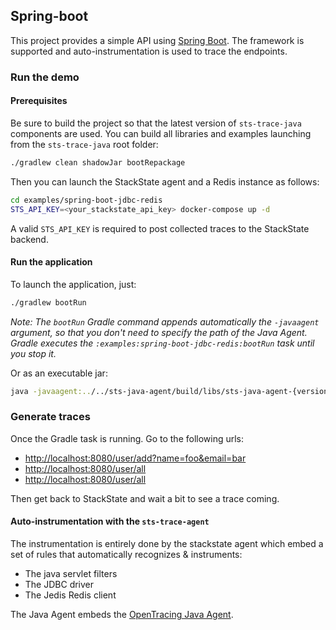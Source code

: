 ## Spring-boot 

This project provides a simple API using [Spring Boot][1]. The framework is supported and auto-instrumentation is used
to trace the endpoints.

[1]: https://projects.spring.io/spring-boot/
 
### Run the demo

#### Prerequisites

Be sure to build the project so that the latest version of ``sts-trace-java`` components are used. You can build
all libraries and examples launching from the ``sts-trace-java`` root folder:
```bash
./gradlew clean shadowJar bootRepackage
```

Then you can launch the StackState agent and a Redis instance as follows:
```bash
cd examples/spring-boot-jdbc-redis
STS_API_KEY=<your_stackstate_api_key> docker-compose up -d
```

A valid ``STS_API_KEY`` is required to post collected traces to the StackState backend.

#### Run the application

To launch the application, just:
```bash
./gradlew bootRun
```

*Note: The ``bootRun`` Gradle command appends automatically the ``-javaagent`` argument, so that you don't need to specify
the path of the Java Agent. Gradle executes the ``:examples:spring-boot-jdbc-redis:bootRun`` task until you
stop it.*

Or as an executable jar:
```bash
java -javaagent:../../sts-java-agent/build/libs/sts-java-agent-{version}.jar -Dsts.service.name=spring-boot-jdbc-redis -jar build/libs/spring-boot-jdbc-redis-demo.jar
```

### Generate traces

Once the Gradle task is running. Go to the following urls:

* [http://localhost:8080/user/add?name=foo&email=bar](http://localhost:8080/user/add?name=foo&email=bar)
* [http://localhost:8080/user/all](http://localhost:8080/user/all)
* [http://localhost:8080/user/all](http://localhost:8080/user/random)

Then get back to StackState and wait a bit to see a trace coming.

#### Auto-instrumentation with the `sts-trace-agent`

The instrumentation is entirely done by the stackstate agent which embed a set of rules that automatically recognizes &
instruments:

- The java servlet filters
- The JDBC driver
- The Jedis Redis client

The Java Agent embeds the [OpenTracing Java Agent](https://github.com/opentracing-contrib/java-agent).
